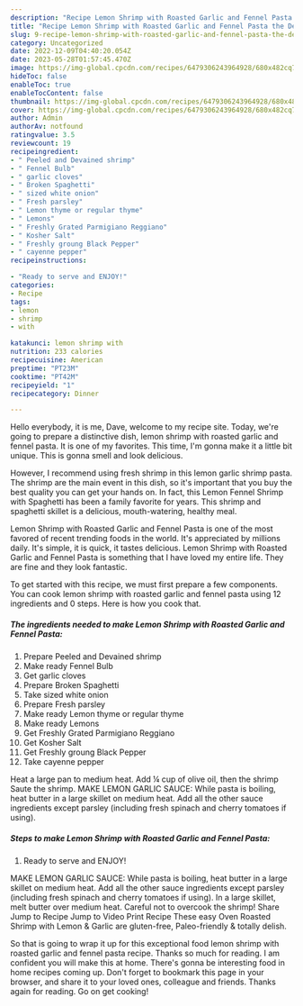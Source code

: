 ```yaml
---
description: "Recipe Lemon Shrimp with Roasted Garlic and Fennel Pasta the Delicious}"
title: "Recipe Lemon Shrimp with Roasted Garlic and Fennel Pasta the Delicious}"
slug: 9-recipe-lemon-shrimp-with-roasted-garlic-and-fennel-pasta-the-delicious
category: Uncategorized
date: 2022-12-09T04:40:20.054Z
date: 2023-05-28T01:57:45.470Z
image: https://img-global.cpcdn.com/recipes/6479306243964928/680x482cq70/lemon-shrimp-with-roasted-garlic-and-fennel-pasta-recipe-main-photo.jpg
hideToc: false
enableToc: true
enableTocContent: false
thumbnail: https://img-global.cpcdn.com/recipes/6479306243964928/680x482cq70/lemon-shrimp-with-roasted-garlic-and-fennel-pasta-recipe-main-photo.jpg
cover: https://img-global.cpcdn.com/recipes/6479306243964928/680x482cq70/lemon-shrimp-with-roasted-garlic-and-fennel-pasta-recipe-main-photo.jpg
author: Admin
authorAv: notfound
ratingvalue: 3.5
reviewcount: 19
recipeingredient:
- " Peeled and Devained shrimp"
- " Fennel Bulb"
- " garlic cloves"
- " Broken Spaghetti"
- " sized white onion"
- " Fresh parsley"
- " Lemon thyme or regular thyme"
- " Lemons"
- " Freshly Grated Parmigiano Reggiano"
- " Kosher Salt"
- " Freshly groung Black Pepper"
- " cayenne pepper"
recipeinstructions:

- "Ready to serve and ENJOY!"
categories:
- Recipe
tags:
- lemon
- shrimp
- with

katakunci: lemon shrimp with 
nutrition: 233 calories
recipecuisine: American
preptime: "PT23M"
cooktime: "PT42M"
recipeyield: "1"
recipecategory: Dinner

---
```



Hello everybody, it is me, Dave, welcome to my recipe site. Today, we're going to prepare a distinctive dish, lemon shrimp with roasted garlic and fennel pasta. It is one of my favorites. This time, I'm gonna make it a little bit unique. This is gonna smell and look delicious.

However, I recommend using fresh shrimp in this lemon garlic shrimp pasta. The shrimp are the main event in this dish, so it&#39;s important that you buy the best quality you can get your hands on. In fact, this Lemon Fennel Shrimp with Spaghetti has been a family favorite for years. This shrimp and spaghetti skillet is a delicious, mouth-watering, healthy meal.

Lemon Shrimp with Roasted Garlic and Fennel Pasta is one of the most favored of recent trending foods in the world. It's appreciated by millions daily. It's simple, it is quick, it tastes delicious. Lemon Shrimp with Roasted Garlic and Fennel Pasta is something that I have loved my entire life. They are fine and they look fantastic.


To get started with this recipe, we must first prepare a few components. You can cook lemon shrimp with roasted garlic and fennel pasta using 12 ingredients and 0 steps. Here is how you cook that.

<!--inarticleads1-->

##### The ingredients needed to make Lemon Shrimp with Roasted Garlic and Fennel Pasta:

1. Prepare  Peeled and Devained shrimp
1. Make ready  Fennel Bulb
1. Get  garlic cloves
1. Prepare  Broken Spaghetti
1. Take  sized white onion
1. Prepare  Fresh parsley
1. Make ready  Lemon thyme or regular thyme
1. Make ready  Lemons
1. Get  Freshly Grated Parmigiano Reggiano
1. Get  Kosher Salt
1. Get  Freshly groung Black Pepper
1. Take  cayenne pepper


Heat a large pan to medium heat. Add ¼ cup of olive oil, then the shrimp Saute the shrimp. MAKE LEMON GARLIC SAUCE: While pasta is boiling, heat butter in a large skillet on medium heat. Add all the other sauce ingredients except parsley (including fresh spinach and cherry tomatoes if using). 

<!--inarticleads2-->

##### Steps to make Lemon Shrimp with Roasted Garlic and Fennel Pasta:


1. Ready to serve and ENJOY!

MAKE LEMON GARLIC SAUCE: While pasta is boiling, heat butter in a large skillet on medium heat. Add all the other sauce ingredients except parsley (including fresh spinach and cherry tomatoes if using). In a large skillet, melt butter over medium heat. Careful not to overcook the shrimp! Share Jump to Recipe Jump to Video Print Recipe These easy Oven Roasted Shrimp with Lemon &amp; Garlic are gluten-free, Paleo-friendly &amp; totally delish. 

So that is going to wrap it up for this exceptional food lemon shrimp with roasted garlic and fennel pasta recipe. Thanks so much for reading. I am confident you will make this at home. There's gonna be interesting food in home recipes coming up. Don't forget to bookmark this page in your browser, and share it to your loved ones, colleague and friends. Thanks again for reading. Go on get cooking!

